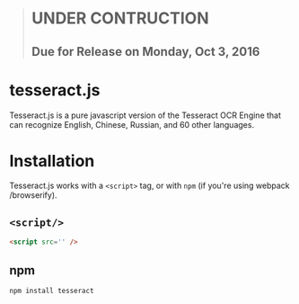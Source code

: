 > # UNDER CONTRUCTION
> ## Due for Release on Monday, Oct 3, 2016

# tesseract.js
Tesseract.js is a pure javascript version of the Tesseract OCR Engine that can recognize English, Chinese, Russian, and 60 other languages.

<!-- ![alt text]( "Logo Title Text 1") -->

# Installation
Tesseract.js works with a `<script>` tag, or with `npm` (if you're using webpack /browserify).

## `<script/>`

```html
<script src='' />
```

## npm 
```shell
npm install tesseract
```